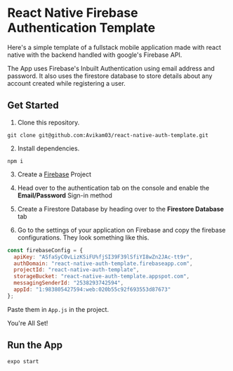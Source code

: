 # React Native Firebase Authentication Template

Here's a simple template of a fullstack mobile application made with react native with the backend handled with google's Firebase API.

The App uses Firebase's Inbuilt Authentication using email address and password. It also uses the firestore database to store details about any account created while registering a user.

## Get Started
1. Clone this repository.
```
git clone git@github.com:Avikam03/react-native-auth-template.git
```

2. Install dependencies.
```
npm i
```

3. Create a [Firebase](https://console.firebase.google.com/) Project 

4. Head over to the authentication tab on the console and enable the **Email/Password** Sign-in method

5. Create a Firestore Database by heading over to the **Firestore Database** tab

6. Go to the settings of your application on Firebase and copy the firebase configurations.
They look something like this.

```js
const firebaseConfig = {
  apiKey: "ASfaSyC0vLizKSiFU%fjSI39F39lSfiYI8wZn2JAc-tt9r",
  authDomain: "react-native-auth-template.firebaseapp.com",
  projectId: "react-native-auth-template",
  storageBucket: "react-native-auth-template.appspot.com",
  messagingSenderId: "2538293742594",
  appId: "1:983805427594:web:020b55c92f693553d87673"
};
```

Paste them in `App.js` in the project.

You're All Set!

## Run the App

```
expo start
```
